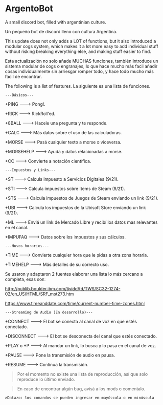# ArgentoBot
A small discord bot, filled with argentinian culture.

Un pequeño bot de discord lleno con cultura Argentina.


This update does not only adds a LOT of functions, but it also introduced a modular cogs system, which makes it a lot more easy to add individual stuff without risking breaking everything else, and making stuff easier to find.

Esta actualización no solo añade MUCHAS funciones, también introduce un sistema modular de cogs o engranajes, lo que hace mucho más facil añadir cosas individualmente sin arriesgar romper todo, y hace todo mucho más fácil de encontrar.

The following is a list of features.
La siguiente es una lista de funciones.


`---Básicos---`

+PING ---> Pong!.

+RICK ---> RickRoll'ed.

+8BALL ---> Hacele una pregunta y te responde.

+CALC ---> Más datos sobre el uso de las calculadoras.

+MORSE ---> Pasá cualquier texto a morse o viceversa.

+MORSEHELP ---> Ayuda y datos relacionadas a morse.

+CC ---> Convierte a notación científica.



`---Impuestos y Links---`

+ST ---> Calcula impuesto a Servicios Digitales (9/21).

+STI ---> Calcula impuestos sobre Items de Steam (9/21).

+STS ---> Calcula impuestos de Juegos de Steam enviando un link (9/21).

+UBI ---> Calcula los impuestos de la Ubisoft Store enviando un link (9/21).

+ML ---> Enviá un link de Mercado Libre y recibí los datos mas relevantes en el canal.

+IMPUFAQ ---> Datos sobre los impuestos y sus cálculos.



`---Husos horarios---`

+TIME ---> Convierte cualquier hora que le pidas a otra zona horaria.

+TIMEHELP ---> Más detalles de su correcto uso.

Se usaron y adaptaron 2 fuentes elaborar una lista lo más cercano a completa, esas son:

http://publib.boulder.ibm.com/tividd/td/TWS/SC32-1274-02/en_US/HTML/SRF_mst273.htm

https://www.timeanddate.com/time/current-number-time-zones.html


`---Streaming de Audio (En desarrollo)---`

+CONNECT ---> El bot se conecta al canal de voz en que estés conectado.

+DISCONNECT ---> El bot se desconecta del canal que estés conectado.

+PLAY o +P ---> Al mandar un link, lo busca y lo pasa en el canal de voz.

+PAUSE ---> Pone la transmisión de audio en pausa.

+RESUME ---> Continua la transmisión.

>Por el momento no existe una lista de reproducción, así que solo reproduce lo último enviado.

>En caso de encontrar algún bug, avisá a los mods o comentalo.



`>Datazo: los comandos se pueden ingresar en mayúscula o en minúscula`
